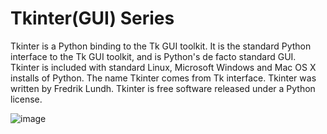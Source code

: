 # Tkinter(GUI) Series
 Tkinter is a Python binding to the Tk GUI toolkit. It is the standard Python interface to the Tk GUI toolkit, and is Python's de facto standard GUI. Tkinter is included with standard Linux, Microsoft Windows and Mac OS X installs of Python.  The name Tkinter comes from Tk interface. Tkinter was written by Fredrik Lundh. Tkinter is free software released under a Python license.

![image](https://user-images.githubusercontent.com/60054130/123588881-10e86080-d806-11eb-8e4d-13b506f69a29.png)
